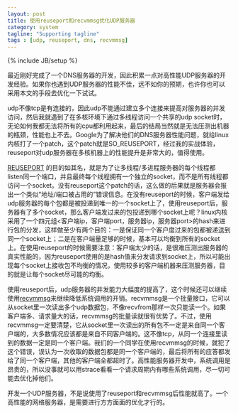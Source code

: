 ```yaml
---
layout: post
title: 使用reuseport和recvmmsg优化UDP服务器
category: system
tagline: "Supporting tagline"
tags : [udp, reuseport, dns, recvmmsg]
---
```

{% include JB/setup %}


最近刚好完成了一个DNS服务器的开发，因此积累一点对高性能UDP服务器的开发经验。如果你也遇到UDP服务器的性能不佳，远不如你的预期，也许你也可以采用本文的手段去优化一下试试。

udp不像tcp是有连接的，因此udp不能通过建立多个连接来提高对服务器的并发访问，然后我就遇到了在多核环境下通过多线程访问一个共享的udp socket时，无论如何我都无法将所有的cpu都利用起来，最后的结局当然就是无法压测出机器的瓶颈，性能也上不去。Google为了解决他们的DNS服务器性能问题，就给linux内核打了一个patch，这个patch就是SO_REUSEPORT，经过我的实战体验，reuseport对udp服务器在多核机器上的性能提升是非常大的，值得使用。

[REUSEPORT](https://lwn.net/Articles/542629/) 的目的如其名，就是为了让多线程/多进程服务器的每个线程都listen同一个端口，并且最终每个线程拥有一个独立的socket，而不是所有线程都访问一个socket。没有reuseport这个patch的话，这么做的后果就是服务器会报出一个类似“地址/端口被占用的”错误信息。在没有reuseport的时候，客户端发给udp服务器的每个包都是被投递到唯一的一个socket上了，使用reuseport后，服务器有了多个socket，那么客户端发过来的包投递到哪个socket上呢？linux内核采用了一个四元组<客户端ip，客户端port，服务器ip，服务器port>的hash来进行包的分发，这样做至少有两个目的：一是保证同一个客户度过来的包都被递送到同一个socket上；二是在客户端量足够的时候，基本可以均衡到所有的socket上。在使用reuseport的时候需要注意：客户端太少的话，是很难压测出服务器的真实性能的，因为reuseport使用的是hash值来分发请求到socket上，所以可能出现每个socket上接收包不均衡的情况，使用较多的客户端机器来压测服务器，目的就是让每个socket尽可能的均衡。


使用reuseport后，udp服务器的并发能力大幅度的提高了，这个时候还可以继续使用[recvmmsg](http://man7.org/linux/man-pages/man2/recvmmsg.2.html)来继续降低系统调用的开销。recvmmsg是一个批量接口，它可以从socket里一次读出多个udp数据包，不像recvfrom那样一次只能读一个。如果客户端多、请求量大的话，recvmmsg的批量读就很有优势了。不过，使用recvmmsg一定要清楚，它从socket里一次读出的所有包不一定是来自同一个客户端的，大多数情况应该都是来自不同客户端的。这不像tcp，从同一个连接里读到的数据一定是同一个客户端。我们的一个同学在使用recvmmsg的时候，就犯了这个错误，误认为一次收取的数据包都是同一个客户端的，最后将所有的应答都发给了同一个客户端，其他的客户端全都超时了。高性能服务器开发中，系统调用是昂贵的，所以没事就可以用strace看看一个请求周期内有哪些系统调用，尽一切可能去优化掉他们。

开发一个UDP服务器，不是说使用了reuseport和recvmmsg后性能就高了。一个高性能的网络服务器，是需要进行方方面面的优化才行的。
